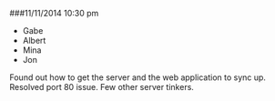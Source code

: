 ###11/11/2014
10:30 pm

* Gabe
* Albert
* Mina
* Jon

Found out how to get the server and the web application to sync up. Resolved port 80 issue. Few other server tinkers.